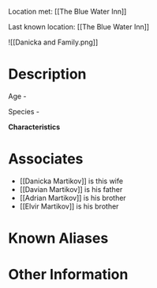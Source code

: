 Location met: [[The Blue Water Inn]]

Last known location: [[The Blue Water Inn]]

![[Danicka and Family.png]]
# Description
Age - 

Species - 

**Characteristics**

# Associates
* [[Danicka Martikov]] is this wife
* [[Davian Martikov]] is his father
* [[Adrian Martikov]] is his brother
* [[Elvir Martikov]] is his brother
# Known Aliases

# Other Information
